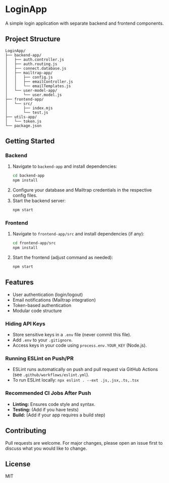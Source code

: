 # LoginApp

A simple login application with separate backend and frontend components.

## Project Structure

```
LoginApp/
├── backend-app/
│   ├── auth.controller.js
│   ├── auth.routing.js
│   ├── connect.database.js
│   ├── mailtrap-app/
│   │   ├── config.js
│   │   ├── emailController.js
│   │   └── emailTemplates.js
│   └── user-model-app/
│       └── user.model.js
├── frontend-app/
│   └── src/
│       ├── index.mjs
│       └── test.js
├── utils-app/
│   └── token.js
└── package.json
```

## Getting Started

### Backend
1. Navigate to `backend-app` and install dependencies:
   ```sh
   cd backend-app
   npm install
   ```
2. Configure your database and Mailtrap credentials in the respective config files.
3. Start the backend server:
   ```sh
   npm start
   ```

### Frontend
1. Navigate to `frontend-app/src` and install dependencies (if any):
   ```sh
   cd frontend-app/src
   npm install
   ```
2. Start the frontend (adjust command as needed):
   ```sh
   npm start
   ```

## Features
- User authentication (login/logout)
- Email notifications (Mailtrap integration)
- Token-based authentication
- Modular code structure

### Hiding API Keys
- Store sensitive keys in a `.env` file (never commit this file).
- Add `.env` to your `.gitignore`.
- Access keys in your code using `process.env.YOUR_KEY` (Node.js).

### Running ESLint on Push/PR
- ESLint runs automatically on push and pull request via GitHub Actions (see `.github/workflows/eslint.yml`).
- To run ESLint locally: `npx eslint . --ext .js,.jsx,.ts,.tsx`

### Recommended CI Jobs After Push
- **Linting:** Ensures code style and syntax.
- **Testing:** (Add if you have tests)
- **Build:** (Add if your app requires a build step)

## Contributing
Pull requests are welcome. For major changes, please open an issue first to discuss what you would like to change.

## License
MIT
